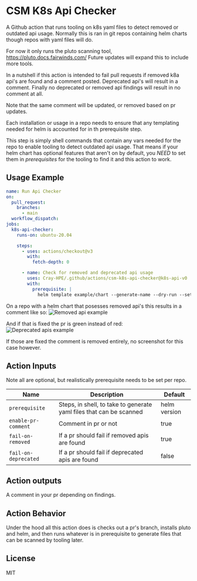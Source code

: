 # CSM K8s Api Checker

A Github action that runs tooling on k8s yaml files to detect removed or
outdated api usage. Normally this is ran in git repos containing helm charts
though repos with yaml files will do.

For now it only runs the pluto scanning tool, https://pluto.docs.fairwinds.com/
Future updates will expand this to include more tools.

In a nutshell if this action is intended to fail pull requests if removed k8a
api's are found and a comment posted. Deprecated api's will result in a comment.
Finally no deprecated or removed api findings will result in no comment at all.

Note that the same comment will be updated, or removed based on pr updates.

Each installation or usage in a repo needs to ensure that any templating needed
for helm is accounted for in th prerequisite step.

This step is simply shell commands that contain any vars needed for the repo to
enable tooling to detect outdated api usage. That means if your helm chart has
optional features that aren't on by default, you *NEED* to set them in
*prerequisites* for the tooling to find it and this action to work.

## Usage Example

```yaml
name: Run Api Checker
on:
  pull_request:
    branches:
      - main
  workflow_dispatch:
jobs:
  k8s-api-checker:
    runs-on: ubuntu-20.04

    steps:
      - uses: actions/checkout@v3
        with:
          fetch-depth: 0

      - name: Check for removed and deprecated api usage
        uses: Cray-HPE/.github/actions/csm-k8s-api-checker@k8s-api-v0
        with:
          prerequisite: |
            helm template example/chart --generate-name --dry-run --set some-value=true > example-chart.yaml

```

On a repo with a helm chart that posesses removed api's this results in a comment like so:
![Removed api example](removed-api-example.png)

And if that is fixed the pr is green instead of red:
![Deprecated apis example](deprecated-apis-only-example.png)

If those are fixed the comment is removed entirely, no screenshot for this case however.

## Action Inputs

Note all are optional, but realistically prerequisite needs to be set per repo.

| Name | Description | Default |
| --- | --- | --- |
| `prerequisite` | Steps, in shell, to take to generate yaml files that can be scanned | helm version |
| `enable-pr-comment` | Comment in pr or not | true |
| `fail-on-removed` | If a pr should fail if removed apis are found | true |
| `fail-on-deprecated` | If a pr should fail if deprecated apis are found | false |

## Action outputs

A comment in your pr depending on findings.

## Action Behavior

Under the hood all this action does is checks out a pr's branch, installs pluto
and helm, and then runs whatever is in prerequisite to generate files that can
be scanned by tooling later.

## License

MIT
